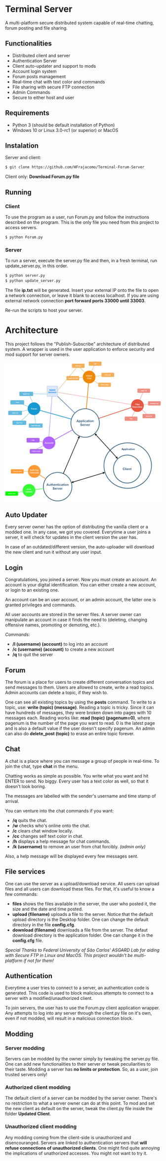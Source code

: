 
# Terminal Server

A multi-platform secure distributed system capable of real-time chatting, forum posting and file sharing.

## Functionalities

- Distributed client and server
- Authentication Server
- Client auto-updater and support to mods
- Account login system
- Forum posts management
- Real-time chat with text color and commands
- File sharing with secure FTP connection
- Admin Commands
- Secure to either host and user

## Requirements

- Python 3 (should be default installation of Python)
- Windows 10 or Linux 3.0-rc1 (or superior) or MacOS

## Instalation

Server and client:
``` sh
$ git clone https://github.com/HFrajacomo/Terminal-Forum-Server
```
Client only:
**Download Forum.py file**

## Running
### Client
To use the program as a user, run Forum.py and follow the instructions described on the program.
This is the only file you need from this project to access servers.

```sh
$ python Forum.py
```

### Server
To run a server, execute the server.py file and then, in a fresh terminal, run update_server.py, in this order.

```sh
$ python server.py
$ python update_server.py
```

The file **ip.txt** will be generated. Insert your external IP onto the file to open a network connection, or leave it blank to access localhost. If you are using external network connection **port forward ports 33000 until 33003**.

Re-run the scripts to host your server.

# Architecture

This project follows the "Publish-Subscribe" architecture of distributed system. A wrapper is used in the user application to enforce security and mod support for server owners.

![](Images/Architecture.jpg)

## Auto Updater
Every server owner has the option of distributing the vanilla client or a modded one. In any case, we got you covered. Everytime a user joins a server, it will check for updates in the client version the user has.

In case of an outdated/different version, the auto-uploader will download the new client and run it without any user input.

## Login
Congratulations, you joined a server. Now you must create an account. An account is your digital identification. You can either create a new account, or login to an existing one.

An account can be an user account, or an admin account, the latter one is granted privileges and commands.

All user accounts are stored in the server files. A server owner can manipulate an account in case it finds the need to (deleting, changing offensive names, promoting or demoting, etc.).

*Commands:*
- **/l (username) (account)** to log into an account
- **/c (username) (account)** to create a new account
- **/q** to quit the server

## Forum
The forum is a place for users to create different conversation topics and send messages to them. Users are allowed to create, write a read topics. Admin accounts can delete a topic, if they wish to.

One can see all existing topics by using the **posts** command.
To write to a topic, use: **write (topic) (message)**.
Reading a topic is tricky. Since it can have hundreds of messages, they were broken down into pages with 10 messages each. Reading works like: **read (topic) (pagenum=0)**, where pagenum is the number of the page you want to read. 0 is the latest page and is also a default value if the user doesn't specify pagenum.
An admin can also do **delete_post (topic)** to erase an entire topic forever.

## Chat
A chat is a place where you can message a group of people in real-time. To join the chat, type **chat** in the menu.

Chatting works as simple as possible. You write what you want and hit ENTER to send. No biggy. Every user has a text color as well, so that it doesn't look boring.

The messages are labelled with the sender's username and time stamp of arrival.

You can venture into the chat commands if you want:
- **/q** quits the chat.
- **/w** checks who's online onto the chat.
- **/c** clears chat window locally.
- **/cc** changes self text color in chat.
- **/h** displays a help message for chat commands.
- **/k (username)** to remove an user from chat forcibly. *(admin only)*

Also, a help message will be displayed every few messages sent.

## File services
One can use the server as a upload/download service. All users can upload files and all users can download these files. For that, it's useful to know a few commands:

- **files** shows the files available in the server, the user who posted it, the size and the date and time posted.
- **upload (filename)** uploads a file to the server. Notice that the default upload directory is the Desktop folder. One can change the default directory in the file **config.cfg**.
- **download (filename)** downloads a file from the server. The defaut download directory is the application folder. One can change it in the **config.cfg** file.

*Special Thanks to Federal University of São Carlos' ASGARD Lab for aiding with Secure FTP in Linux and MacOS. This project wouldn't be multi-platform if not for them!*

## Authentication
Everytime a user tries to connect to a server, an authentication code is generated. This code is used to block malicious attempts to connect to a server with a modified/unauthorized client.

To join servers, the user has to use the Forum.py client application wrapper. Any attempts to log into any server through the client.py file on it's own, even if not modded, will result in a malicious connection block.

## Modding
### Server modding
Servers can be modded by the owner simply by tweaking the server.py file. One can add new functionalities to their server or tweak peculiarities to their taste. 
Modding a server has **no limits or protection**. So, as a user, join trusted servers only!

### Authorized client modding
The default client of a server can be modded by the server owner. There's no restriction to what a server owner can do at this point. To mod and set the new client as default on the server, tweak the client.py file inside the folder **Updated Client**.

### Unauthorized client modding
Any modding coming from the client-side is unauthorized and disencouranged. Servers are linked to authentication servers that **will refuse connections of unauthorized clients**.
One might find quite annoying the implications of unathorized accesses. You might not want to try it.  